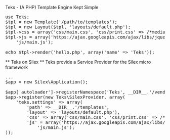 Teks - (A PHP) Template Engine Kept Simple

<pre>use Teks;
$tpl = new Template('/path/to/templates');
$tpl = new Layout($tpl, 'layouts/default.php');
$tpl->css = array('css/main.css', 'css/print.css' => /*media:*/ 'print');
$tpl->js = array('https://ajax.googleapis.com/ajax/libs/jquery/1/jquery.js', 
    'js/main.js');

echo $tpl->render('hello.php', array('name' => 'Teks'));
</pre>

** Teks on Silex **
Teks provide a Service Provider for the Silex micro framework

<pre>...
$app = new Silex\Application(); 

$app['autoloader']->registerNamespace('Teks', __DIR__.'/vendors');
$app->register(new Teks\SilexProvider, array(
    'teks.settings' => array(
        'path' => __DIR__.'/templates',
        'layout' => 'layouts/default.php'),
        'css' => array('css/main.css', 'css/print.css' => /*media:*/ 'print')
        'js' = array('https://ajax.googleapis.com/ajax/libs/jquery/1/jquery.js', 
            'js/main.js');
));</pre>

